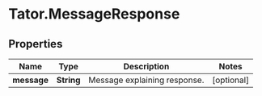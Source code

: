 # Tator.MessageResponse

## Properties

Name | Type | Description | Notes
------------ | ------------- | ------------- | -------------
**message** | **String** | Message explaining response. | [optional] 



